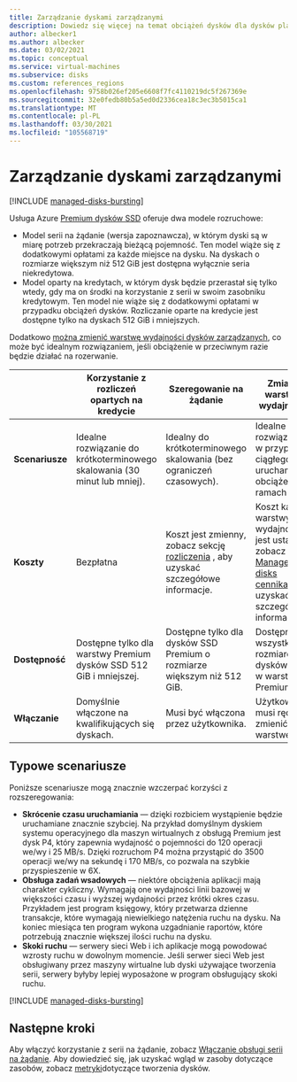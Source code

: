 ```yaml
---
title: Zarządzanie dyskami zarządzanymi
description: Dowiedz się więcej na temat obciążeń dysków dla dysków platformy Azure i maszyn wirtualnych platformy Azure.
author: albecker1
ms.author: albecker
ms.date: 03/02/2021
ms.topic: conceptual
ms.service: virtual-machines
ms.subservice: disks
ms.custom: references_regions
ms.openlocfilehash: 9758b026ef205e6608f7fc4110219dc5f267369e
ms.sourcegitcommit: 32e0fedb80b5a5ed0d2336cea18c3ec3b5015ca1
ms.translationtype: MT
ms.contentlocale: pl-PL
ms.lasthandoff: 03/30/2021
ms.locfileid: "105568719"
---
```

# <a name="managed-disk-bursting"></a>Zarządzanie dyskami zarządzanymi
[!INCLUDE [managed-disks-bursting](../../includes/managed-disks-bursting.md)]

Usługa Azure [Premium dysków SSD](disks-types.md#premium-ssd) oferuje dwa modele rozruchowe:

- Model serii na żądanie (wersja zapoznawcza), w którym dyski są w miarę potrzeb przekraczają bieżącą pojemność. Ten model wiąże się z dodatkowymi opłatami za każde miejsce na dysku. Na dyskach o rozmiarze większym niż 512 GiB jest dostępna wyłącznie seria niekredytowa.
- Model oparty na kredytach, w którym dysk będzie przerastał się tylko wtedy, gdy ma on środki na korzystanie z serii w swoim zasobniku kredytowym. Ten model nie wiąże się z dodatkowymi opłatami w przypadku obciążeń dysków. Rozliczanie oparte na kredycie jest dostępne tylko na dyskach 512 GiB i mniejszych.

Dodatkowo [można zmienić warstwę wydajności dysków zarządzanych](disks-change-performance.md), co może być idealnym rozwiązaniem, jeśli obciążenie w przeciwnym razie będzie działać na rozerwanie.

|  |Korzystanie z rozliczeń opartych na kredycie  |Szeregowanie na żądanie  |Zmiana warstwy wydajności  |
|---------|---------|---------|---------|
| **Scenariusze**|Idealne rozwiązanie do krótkoterminowego skalowania (30 minut lub mniej).|Idealny do krótkoterminowego skalowania (bez ograniczeń czasowych).|Idealne rozwiązanie w przypadku ciągłego uruchamiania obciążenia w ramach serii.|
|**Koszty**     |Bezpłatna         |Koszt jest zmienny, zobacz sekcję [rozliczenia](#billing) , aby uzyskać szczegółowe informacje.        |Koszt każdej warstwy wydajności jest ustalony, zobacz [Managed disks cennika](https://azure.microsoft.com/pricing/details/managed-disks/) , aby uzyskać szczegółowe informacje.         |
|**Dostępność**     |Dostępne tylko dla warstwy Premium dysków SSD 512 GiB i mniejszej.         |Dostępne tylko dla dysków SSD Premium o rozmiarze większym niż 512 GiB.         |Dostępne dla wszystkich rozmiarów dysków SSD w warstwie Premium.         |
|**Włączanie**     |Domyślnie włączone na kwalifikujących się dyskach.         |Musi być włączona przez użytkownika.         |Użytkownik musi ręcznie zmienić warstwę.         |

## <a name="common-scenarios"></a>Typowe scenariusze
Poniższe scenariusze mogą znacznie wzczerpać korzyści z rozszeregowania:
- **Skrócenie czasu uruchamiania**  — dzięki rozbiciem wystąpienie będzie uruchamiane znacznie szybciej. Na przykład domyślnym dyskiem systemu operacyjnego dla maszyn wirtualnych z obsługą Premium jest dysk P4, który zapewnia wydajność o pojemności do 120 operacji we/wy i 25 MB/s. Dzięki rozruchom P4 można przystąpić do 3500 operacji we/wy na sekundę i 170 MB/s, co pozwala na szybkie przyspieszenie w 6X.
- **Obsługa zadań wsadowych** — niektóre obciążenia aplikacji mają charakter cykliczny. Wymagają one wydajności linii bazowej w większości czasu i wyższej wydajności przez krótki okres czasu. Przykładem jest program księgowy, który przetwarza dzienne transakcje, które wymagają niewielkiego natężenia ruchu na dysku. Na koniec miesiąca ten program wykona uzgadnianie raportów, które potrzebują znacznie większej ilości ruchu na dysku.
- **Skoki ruchu** — serwery sieci Web i ich aplikacje mogą powodować wzrosty ruchu w dowolnym momencie. Jeśli serwer sieci Web jest obsługiwany przez maszyny wirtualne lub dyski używające tworzenia serii, serwery byłyby lepiej wyposażone w program obsługujący skoki ruchu. 

[!INCLUDE [managed-disks-bursting](../../includes/managed-disks-bursting-2.md)]

## <a name="next-steps"></a>Następne kroki

Aby włączyć korzystanie z serii na żądanie, zobacz [Włączanie obsługi serii na żądanie](disks-enable-bursting.md).
Aby dowiedzieć się, jak uzyskać wgląd w zasoby dotyczące zasobów, zobacz [metryki](disks-metrics.md)dotyczące tworzenia dysków.
